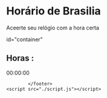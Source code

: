 <!DOCTYPE html>
<html lang="en">
<head>
    <meta charset="UTF-8">
    <meta name="viewport" content="width=device-width, initial-scale=1.0">
    <title>Relógio Digital</title>
    <link rel="stylesheet" href="style.css">
</head>
<body>
    <div class="contenainer">
        <h1>Horário de Brasilia</h1>
        <p>Aceerte seu relógio com a hora certa</p>
    </div>
    <div> id="container"
        <h2>Horas :</h2>
        <div id="relogio"> 00:00:00</div>
        <div>
            <footer>

            </footer>
    <script src="./script.js"></script>
</body>
</html>
